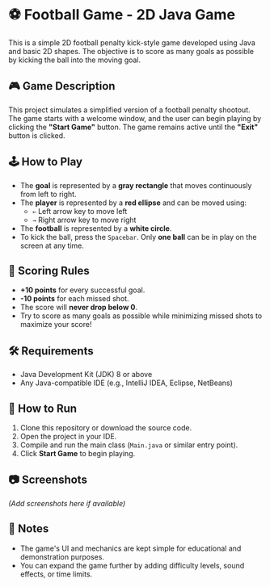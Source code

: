# ⚽ Football Game - 2D Java Game

This is a simple 2D football penalty kick-style game developed using Java and basic 2D shapes. The objective is to score as many goals as possible by kicking the ball into the moving goal.

## 🎮 Game Description

This project simulates a simplified version of a football penalty shootout. The game starts with a welcome window, and the user can begin playing by clicking the **"Start Game"** button. The game remains active until the **"Exit"** button is clicked.

## 🕹️ How to Play

- The **goal** is represented by a **gray rectangle** that moves continuously from left to right.
- The **player** is represented by a **red ellipse** and can be moved using:
  - `←` Left arrow key to move left  
  - `→` Right arrow key to move right
- The **football** is represented by a **white circle**.
- To kick the ball, press the `Spacebar`. Only **one ball** can be in play on the screen at any time.

## 🎯 Scoring Rules

- **+10 points** for every successful goal.
- **-10 points** for each missed shot.
- The score will **never drop below 0**.
- Try to score as many goals as possible while minimizing missed shots to maximize your score!

## 🛠️ Requirements

- Java Development Kit (JDK) 8 or above
- Any Java-compatible IDE (e.g., IntelliJ IDEA, Eclipse, NetBeans)

## 🚀 How to Run

1. Clone this repository or download the source code.
2. Open the project in your IDE.
3. Compile and run the main class (`Main.java` or similar entry point).
4. Click **Start Game** to begin playing.

## 📷 Screenshots

*(Add screenshots here if available)*

## 📌 Notes

- The game's UI and mechanics are kept simple for educational and demonstration purposes.
- You can expand the game further by adding difficulty levels, sound effects, or time limits.

